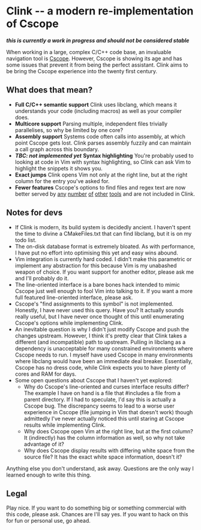# Clink -- a modern re-implementation of Cscope

**_this is currently a work in progress and should not be considered stable_**

When working in a large, complex C/C++ code base, an invaluable navigation tool
is [Cscope](http://cscope.sourceforge.net/). However, Cscope is showing its age
and has some issues that prevent it from being the perfect assistant. Clink aims
to be bring the Cscope experience into the twenty first century.

## What does that mean?

  * **Full C/C++ semantic support** Clink uses libclang, which means it
    understands your code (including macros) as well as your compiler does.
  * **Multicore support** Parsing multiple, independent files trivially
    parallelises, so why be limited by one core?
  * **Assembly support** Systems code often calls into assembly, at which point
    Cscope gets lost. Clink parses assembly fuzzily and can maintain a call
    graph across this boundary.
  * **_TBC: not implemented yet_** **Syntax highlighting** You're probably used
    to looking at code in Vim with syntax highlighting, so Clink can ask Vim to
    highlight the snippets it shows you.
  * **Exact jumps** Clink opens Vim not only at the right line, but at the right
    column for the entry you've asked for.
  * **Fewer features** Cscope's options to find files and regex text are now
    better served by [any](http://blog.burntsushi.net/ripgrep/)
    [number](http://geoff.greer.fm/ag/) [of](http://beyondgrep.com/)
    [other](https://en.wikipedia.org/wiki/Grep)
    [tools](https://en.wikipedia.org/wiki/Sed) and are not included in Clink.

## Notes for devs

  * If Clink is modern, its build system is decidedly ancient. I haven't spent
    the time to divine a CMakeFiles.txt that can find libclang, but it is on my
    todo list.
  * The on-disk database format is extremely bloated. As with performance, I
    have put no effort into optimising this yet and easy wins abound.
  * Vim integration is currently hard coded. I didn't make this parametric
    or implement any abstraction for this because Vim is my unabashed weapon of
    choice. If you want support for another editor, please ask me and I'll
    probably do it.
  * The line-oriented interface is a bare bones hack intended to mimic Cscope
    just well enough to fool Vim into talking to it. If you want a more full
    featured line-oriented interface, please ask.
  * Cscope's "find assignments to this symbol" is not implemented. Honestly, I
    have never used this query. Have you? It actually sounds really useful, but
    I have never once thought of this until enumerating Cscope's options while
    implementing Clink.
  * An inevitable question is why I didn't just modify Cscope and push the
    changes upstream. However, I think it's pretty clear that Clink takes a
    different (and incompatible) path to upstream. Pulling in libclang as a
    dependency is unacceptable for many constrained environments where Cscope
    needs to run. I myself have used Cscope in many environments where libclang
    would have been an immediate deal breaker. Essentially, Cscope has no dress
    code, while Clink expects you to have plenty of cores and RAM for days.
  * Some open questions about Cscope that I haven't yet explored:
    * Why do Cscope's line-oriented and curses interface results differ? The
      example I have on hand is a file that #includes a file from a parent
      directory. If I had to speculate, I'd say this is actually a Cscope bug.
      The discrepancy seems to lead to a worse user experience in Cscope (file
      jumping in Vim that doesn't work) though admittedly I've never actually
      noticed this until staring at Cscope results while implementing Clink.
    * Why does Cscope open Vim at the right line, but at the first column? It
      (indirectly) has the column information as well, so why not take advantage
      of it?
    * Why does Cscope display results with differing white space from the source
      file? It has the exact white space information, doesn't it?

Anything else you don't understand, ask away. Questions are the only way I
learned enough to write this thing.

## Legal

Play nice. If you want to do something big or something commercial with this
code, please ask. Chances are I'll say yes. If you want to hack on this for fun
or personal use, go ahead.

